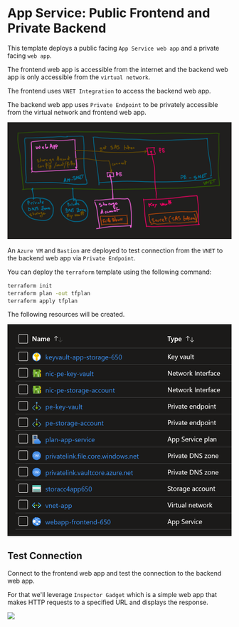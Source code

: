# App Service: Public Frontend and Private Backend

This template deploys a public facing `App Service web app` and a private facing `web app`.

The frontend web app is accessible from the internet and the backend web app is only accessible from the `virtual network`.

The frontend uses `VNET Integration` to access the backend web app.

The backend web app uses `Private Endpoint` to be privately accessible from the virtual network and frontend web app.

![](images/architecture.png)

An `Azure VM` and `Bastion` are deployed to test connection from the `VNET` to the backend web app via `Private Endpoint`.

You can deploy the `terraform` template using the following command:

```sh
terraform init
terraform plan -out tfplan
terraform apply tfplan
```

The following resources will be created.

![](images/resources.png)

## Test Connection

Connect to the frontend web app and test the connection to the backend web app.

For that we'll leverage `Inspector Gadget` which is a simple web app that makes HTTP requests to a specified URL and displays the response.

![](images/front-connect-to-back.png)
